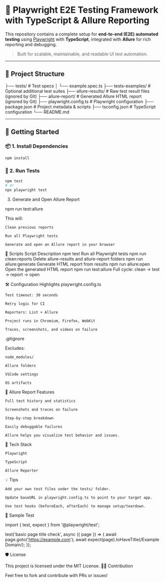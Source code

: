 # 🧪 Playwright E2E Testing Framework with TypeScript & Allure Reporting

This repository contains a complete setup for **end-to-end (E2E) automated testing** using [Playwright](https://playwright.dev/) with **TypeScript**, integrated with **Allure** for rich reporting and debugging.

> Built for scalable, maintainable, and readable UI test automation.

---

## 📂 Project Structure

├── tests/ # Test specs
│ └── example.spec.ts
├── tests-examples/ # Optional additional test suites
├── allure-results/ # Raw test result files (ignored by Git)
├── allure-report/ # Generated Allure HTML report (ignored by Git)
├── playwright.config.ts # Playwright configuration
├── package.json # Project metadata & scripts
├── tsconfig.json # TypeScript configuration
└── README.md


---

## 🚀 Getting Started

### 📦 1. Install Dependencies

```bash
npm install
```
### 🧪 2. Run Tests

```bash
npm test
# or
npx playwright test
```

3. Generate and Open Allure Report

npm run test:allure

This will:

    Clean previous reports

    Run all Playwright tests

    Generate and open an Allure report in your browser

🧾 Scripts
Script	Description
npm test	Run all Playwright tests
npm run clean:reports	Delete allure-results and allure-report folders
npm run allure:generate	Generate HTML report from results
npm run allure:open	Open the generated HTML report
npm run test:allure	Full cycle: clean → test → report → open

🛠️ Configuration Highlights
playwright.config.ts

    Test timeout: 30 seconds

    Retry logic for CI

    Reporters: List + Allure

    Project runs in Chromium, Firefox, WebKit

    Traces, screenshots, and videos on failure

.gitignore

Excludes:

    node_modules/

    Allure folders

    VSCode settings

    OS artifacts

📸 Allure Report Features

    Full test history and statistics

    Screenshots and traces on failure

    Step-by-step breakdown

    Easily debuggable failures

    Allure helps you visualize test behavior and issues.

🧰 Tech Stack

    Playwright

    TypeScript

    Allure Reporter

💡 Tips

    Add your own test files under the tests/ folder.

    Update baseURL in playwright.config.ts to point to your target app.

    Use test hooks (beforeEach, afterEach) to manage setup/teardown.

🧪 Sample Test

import { test, expect } from '@playwright/test';

test('basic page title check', async ({ page }) => {
  await page.goto('https://example.com');
  await expect(page).toHaveTitle(/Example Domain/);
});

🛡️ License

This project is licensed under the MIT License.
🙋‍♂️ Contribution

Feel free to fork and contribute with PRs or issues!